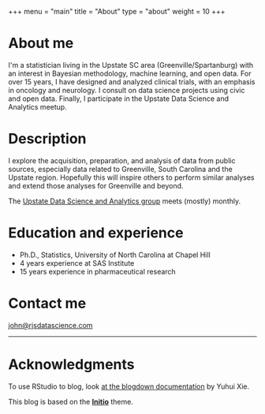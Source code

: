 +++
menu = "main"
title = "About"
type = "about"
weight = 10
+++

# About me

I'm a statistician living in the Upstate SC area (Greenville/Spartanburg) with an interest in Bayesian methodology, machine learning, and open data. For over 15 years, I have designed and analyzed clinical trials, with an emphasis in oncology and neurology. I consult on data science projects using civic and open data. Finally, I participate in the Upstate Data Science and Analytics meetup.

# Description

I explore the acquisition, preparation, and analysis of data from public sources, especially data related to Greenville, South Carolina and the Upstate region. Hopefully this will inspire others to perform similar analyses and extend those analyses for Greenville and beyond.

The [Upstate Data Science and Analytics group](https://www.meetup.com/Greenville-Data-Science-Analytics-Meetup/) meets (mostly) monthly.

# Education and experience

 * Ph.D., Statistics, University of North Carolina at Chapel Hill
 * 4 years experience at SAS Institute
 * 15 years experience in pharmaceutical research

# Contact me

[john@rjsdatascience.com](mailto:john@rjsdatascience.com)

---

# Acknowledgments

To use RStudio to blog, look [at the blogdown documentation](https://bookdown.org/yihui/blogdown/) by Yuhui Xie.

This blog is based on the [**Initio**](https://themes.gohugo.io/hugo-initio/) theme.

